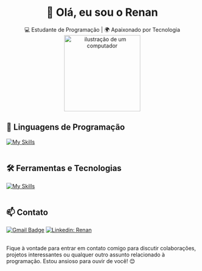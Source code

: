 <h1 align="center">👋 Olá, eu sou o Renan</h1>

<p align="center">
  💻 Estudante de Programação | 🌍 Apaixonado por Tecnologia
  <br>
  <img src="https://raw.githubusercontent.com/MicaelliMedeiros/micaellimedeiros/master/image/computer-illustration.png" alt="ilustração de um computador" min-width="200px" max-width="200px" width="200px" align="center">
</p>


## 🚀 Linguagens de Programação
[![My Skills](https://skillicons.dev/icons?i=java,spring,angular,mysql,docker)](https://skillicons.dev)<br><br>

## 🛠️ Ferramentas e Tecnologias
[![My Skills](https://skillicons.dev/icons?i=vscode,postman,bootstrap,git,github,npm)](https://skillicons.dev)<br><br>

## 📫 Contato

[![Gmail Badge](https://img.shields.io/badge/-Email-006bed?style=flat-square&logo=Gmail&logoColor=white&link=mailto:RenanSantos)](mailto:{renan.silva112@outlook.com})
[![Linkedin: Renan](https://img.shields.io/badge/-LinkedIn-blue?style=flat-square&logo=Linkedin&logoColor=white&link=www.linkedin.com/in/renan-santos-js)](https://www.linkedin.com/in/renan-santos-js/) <br><br>

Fique à vontade para entrar em contato comigo para discutir colaborações, projetos interessantes ou qualquer outro assunto relacionado à programação. Estou ansioso para ouvir de você! 😊 <br><br>
